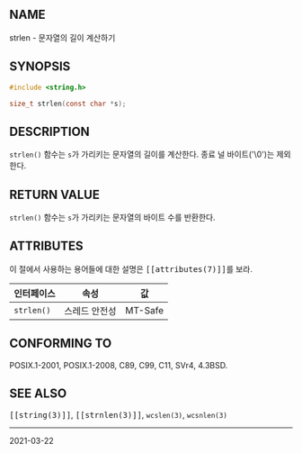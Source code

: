 ## NAME

strlen - 문자열의 길이 계산하기

## SYNOPSIS

```c
#include <string.h>

size_t strlen(const char *s);
```

## DESCRIPTION

`strlen()` 함수는 `s`가 가리키는 문자열의 길이를 계산한다. 종료 널 바이트('\0')는 제외한다.

## RETURN VALUE

`strlen()` 함수는 `s`가 가리키는 문자열의 바이트 수를 반환한다.

## ATTRIBUTES

이 절에서 사용하는 용어들에 대한 설명은 <tt>[[attributes(7)]]</tt>를 보라.

| 인터페이스 | 속성 | 값 |
| --- | --- | --- |
| `strlen()` | 스레드 안전성 | MT-Safe |

## CONFORMING TO

POSIX.1-2001, POSIX.1-2008, C89, C99, C11, SVr4, 4.3BSD.

## SEE ALSO

<tt>[[string(3)]]</tt>, <tt>[[strnlen(3)]]</tt>, `wcslen(3)`, `wcsnlen(3)`

----

2021-03-22
